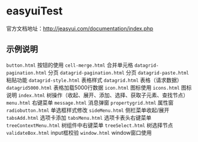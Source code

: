 # easyuiTest

官方文档地址：http://jeasyui.com/documentation/index.php

## 示例说明

`button.html` 按钮的使用
`cell-merge.html` 合并单元格
`datagrid-pagination.html` 分页
`datagrid-pagination.html` 分页
`datagrid-paste.html` 粘贴功能
`datagrid-style.html` 表格样式
`datagrid.html` 表格（请求数据）
`datagrid5000.html` 表格加载5000行数据
`icon.html` 图标使用
`icons.html` 图标说明
`index.html` 树操作（收起、展开、添加、选择、获取子元素、查找节点）
`menu.html` 右键菜单
`message.html` 消息弹窗
`propertygrid.html` 属性窗
`radiobutton.html` 单选框样式修改
`sideMenu.html` 侧栏菜单收起/展开
`tabsAdd.html` 选项卡添加
`tabsMenu.html` 选项卡表头右键菜单
`treeContextMenu.html` 树组件中右键菜单
`treeSelect.html` 树选择节点
`validateBox.html` input框校验
`window.html` window窗口使用

